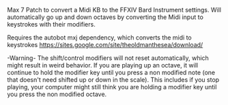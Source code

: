 Max 7 Patch to convert a Midi KB to the FFXIV Bard Instrument settings. Will automatically go up and down octaves by converting the Midi input to keystrokes with their modifiers. 

Requires the autobot mxj dependency, which converts the midi to keystrokes
https://sites.google.com/site/theoldmanthesea/download/

-Warning- The shift/control modifiers will not reset automatically, which might result in weird behavior. If you are playing up an octave, it will continue to hold the modifier key until you press a non modified note (one that doesn't need shifted up or down in the scale). This includes if you stop playing, your computer might still think you are holding a modifier key until you press the non modified octave.
